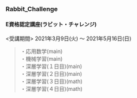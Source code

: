 ### Rabbit_Challenge
#### E資格認定講座(ラビット・チャレンジ)  
<受講期間> 2021年3月9日(火) ～ 2021年5月16日(日)  
> ・応用数学(main)  
> ・機械学習(main)  
> ・深層学習(１日目)(main)  
> ・深層学習(２日目)(main)  
> ・深層学習(３日目)(math)  
> ・深層学習(４日目)(math)  
